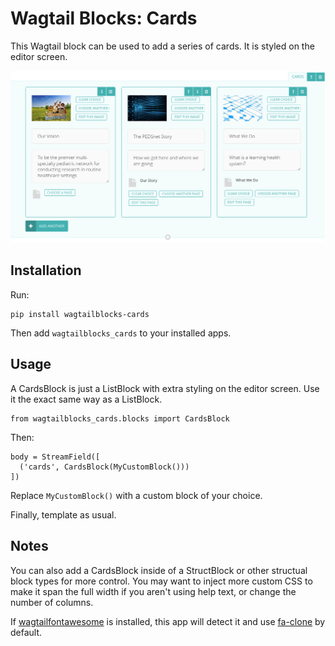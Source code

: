 Wagtail Blocks: Cards
=====================

This Wagtail block can be used to add a series of cards. It is styled on the editor screen.

![Screenshot](screenshot.png)

Installation
------------

Run:

    pip install wagtailblocks-cards

Then add `wagtailblocks_cards` to your installed apps.

Usage
-----

A CardsBlock is just a ListBlock with extra styling on the editor screen. Use it the exact same way as a ListBlock.

    from wagtailblocks_cards.blocks import CardsBlock

Then:

    body = StreamField([
      ('cards', CardsBlock(MyCustomBlock()))
    ])

Replace `MyCustomBlock()` with a custom block of your choice.

Finally, template as usual.


Notes
-----

You can also add a CardsBlock inside of a StructBlock or other structual block types for more control. You may want to inject more custom CSS to make it span the full width if you aren't using help text, or change the number of columns.

If [wagtailfontawesome](https://github.com/alexgleason/wagtailfontawesome) is installed, this app will detect it and use [fa-clone](http://fontawesome.io/icon/clone/) by default.
